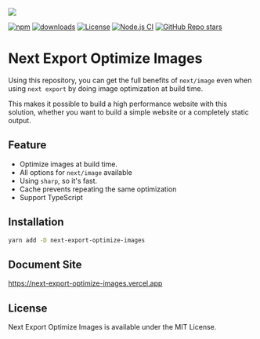 <a href="https://next-export-optimize-images.vercel.app" target="_blank"><img src="https://next-export-optimize-images.vercel.app/og.png" /></a>

<div>
<a href="https://www.npmjs.com/package/next-export-optimize-images" target="_blank"><img alt="npm" src="https://img.shields.io/npm/v/next-export-optimize-images"></a>
<a href="https://npmcharts.com/compare/next-export-optimize-images?minimal=true" target="_blank"><img alt="downloads" src="https://img.shields.io/npm/dt/next-export-optimize-images"></a>
<a href="https://www.npmjs.com/package/next-export-optimize-images" target="__blank"><img alt="License" src="https://img.shields.io/npm/l/next-export-optimize-images?label=License"></a>
<a href="https://github.com/dc7290/next-export-optimize-images/actions/workflows/node.js.yml" target="_blank"><img alt="Node.js CI" src="https://github.com/dc7290/next-export-optimize-images/actions/workflows/node.js.yml/badge.svg"></a>
<a href="https://github.com/dc7290/next-export-optimize-images/stargazers" target="_blank"><img alt="GitHub Repo stars" src="https://img.shields.io/github/stars/dc7290/next-export-optimize-images?style=social"></a>
</div>

# Next Export Optimize Images

Using this repository, you can get the full benefits of `next/image` even when using `next export` by doing image optimization at build time.

This makes it possible to build a high performance website with this solution, whether you want to build a simple website or a completely static output.

## Feature

- Optimize images at build time.
- All options for `next/image` available
- Using `sharp`, so it's fast.
- Cache prevents repeating the same optimization
- Support TypeScript

## Installation

```bash
yarn add -D next-export-optimize-images
```

## Document Site

https://next-export-optimize-images.vercel.app

## License

Next Export Optimize Images is available under the MIT License.
